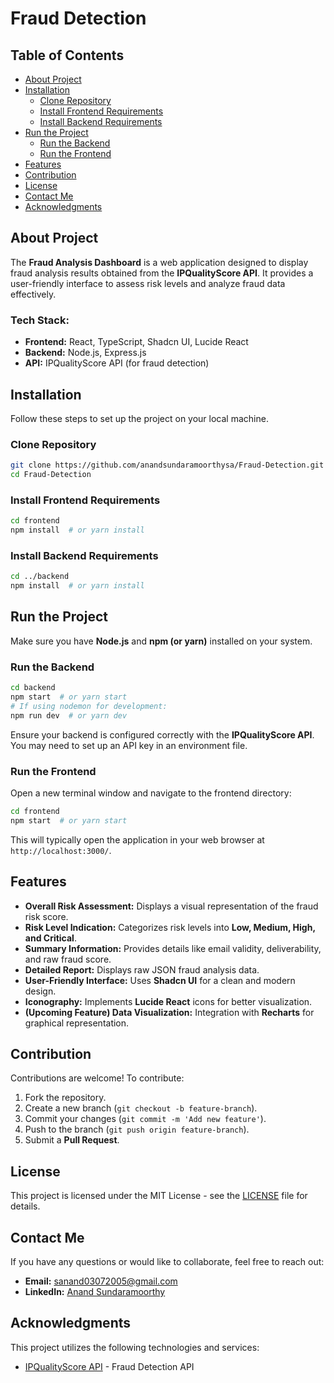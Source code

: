 # Fraud Detection

## Table of Contents
- [About Project](#about-project)
- [Installation](#installation)
  - [Clone Repository](#clone-repository)
  - [Install Frontend Requirements](#install-frontend-requirements)
  - [Install Backend Requirements](#install-backend-requirements)
- [Run the Project](#run-the-project)
  - [Run the Backend](#run-the-backend)
  - [Run the Frontend](#run-the-frontend)
- [Features](#features)
- [Contribution](#contribution)
- [License](#license)
- [Contact Me](#contact-me)
- [Acknowledgments](#acknowledgments)

## About Project
The **Fraud Analysis Dashboard** is a web application designed to display fraud analysis results obtained from the **IPQualityScore API**. It provides a user-friendly interface to assess risk levels and analyze fraud data effectively. 

### Tech Stack:
- **Frontend:** React, TypeScript, Shadcn UI, Lucide React
- **Backend:** Node.js, Express.js
- **API:** IPQualityScore API (for fraud detection)

## Installation
Follow these steps to set up the project on your local machine.

### Clone Repository
```bash
git clone https://github.com/anandsundaramoorthysa/Fraud-Detection.git
cd Fraud-Detection
```

### Install Frontend Requirements
```bash
cd frontend
npm install  # or yarn install
```

### Install Backend Requirements
```bash
cd ../backend
npm install  # or yarn install
```

## Run the Project
Make sure you have **Node.js** and **npm (or yarn)** installed on your system.

### Run the Backend
```bash
cd backend
npm start  # or yarn start
# If using nodemon for development:
npm run dev  # or yarn dev
```
Ensure your backend is configured correctly with the **IPQualityScore API**. You may need to set up an API key in an environment file.

### Run the Frontend
Open a new terminal window and navigate to the frontend directory:
```bash
cd frontend
npm start  # or yarn start
```
This will typically open the application in your web browser at `http://localhost:3000/`.

## Features
- **Overall Risk Assessment:** Displays a visual representation of the fraud risk score.
- **Risk Level Indication:** Categorizes risk levels into **Low, Medium, High, and Critical**.
- **Summary Information:** Provides details like email validity, deliverability, and raw fraud score.
- **Detailed Report:** Displays raw JSON fraud analysis data.
- **User-Friendly Interface:** Uses **Shadcn UI** for a clean and modern design.
- **Iconography:** Implements **Lucide React** icons for better visualization.
- **(Upcoming Feature) Data Visualization:** Integration with **Recharts** for graphical representation.

## Contribution
Contributions are welcome! To contribute:
1. Fork the repository.
2. Create a new branch (`git checkout -b feature-branch`).
3. Commit your changes (`git commit -m 'Add new feature'`).
4. Push to the branch (`git push origin feature-branch`).
5. Submit a **Pull Request**.

## License
This project is licensed under the MIT License - see the [LICENSE](LICENSE) file for details.

## Contact Me
If you have any questions or would like to collaborate, feel free to reach out:
- **Email:** [sanand03072005@gmail.com](mailto:sanand03072005@gmail.com?subject=Inquiry%20About%20Fraud%20Analysis%20Dashboard&body=Hi%20Anand,%0A%0AI'm%20interested%20in%20learning%20more%20about%20the%20Fraud%20Detection%20you%20developed.%20I%20have%20some%20questions%20about%20how%20it%20handles%20fraud%20detection%2C%20data%20visualization.%20Additionally%2C%20I%20would%20like%20to%20discuss%20potential%20collaborations.%0A%0AThank%20you!%0A%0ABest%20regards,%0A[Your%20Name])
- **LinkedIn:** [Anand Sundaramoorthy](https://www.linkedin.com/in/anandsundaramoorthysa/)

## Acknowledgments
This project utilizes the following technologies and services:
- [IPQualityScore API](https://www.ipqualityscore.com/) - Fraud Detection API
